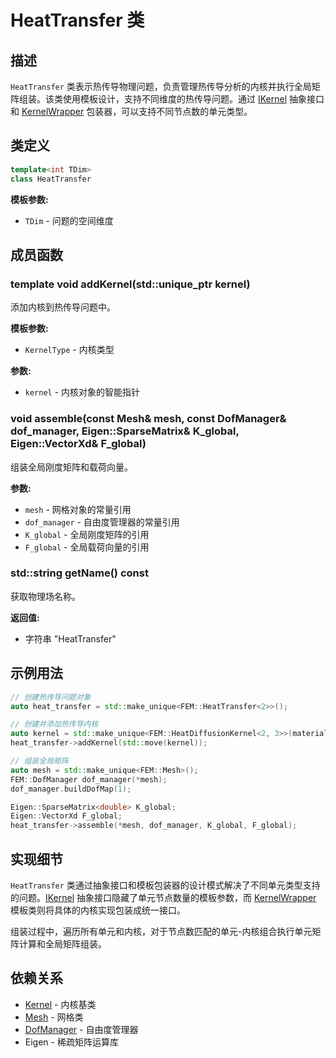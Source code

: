 # HeatTransfer 类

## 描述

`HeatTransfer` 类表示热传导物理问题，负责管理热传导分析的内核并执行全局矩阵组装。该类使用模板设计，支持不同维度的热传导问题。通过 [IKernel](../../kernels/classes/KernelWrappers.md) 抽象接口和 [KernelWrapper](../../kernels/classes/KernelWrappers.md) 包装器，可以支持不同节点数的单元类型。

## 类定义

```cpp
template<int TDim>
class HeatTransfer
```

**模板参数:**
- `TDim` - 问题的空间维度

## 成员函数

### template<typename KernelType> void addKernel(std::unique_ptr<KernelType> kernel)

添加内核到热传导问题中。

**模板参数:**
- `KernelType` - 内核类型

**参数:**
- `kernel` - 内核对象的智能指针

### void assemble(const Mesh& mesh, const DofManager& dof_manager, Eigen::SparseMatrix<double>& K_global, Eigen::VectorXd& F_global)

组装全局刚度矩阵和载荷向量。

**参数:**
- `mesh` - 网格对象的常量引用
- `dof_manager` - 自由度管理器的常量引用
- `K_global` - 全局刚度矩阵的引用
- `F_global` - 全局载荷向量的引用

### std::string getName() const

获取物理场名称。

**返回值:**
- 字符串 "HeatTransfer"

## 示例用法

```cpp
// 创建热传导问题对象
auto heat_transfer = std::make_unique<FEM::HeatTransfer<2>>();

// 创建并添加热传导内核
auto kernel = std::make_unique<FEM::HeatDiffusionKernel<2, 3>>(material);
heat_transfer->addKernel(std::move(kernel));

// 组装全局矩阵
auto mesh = std::make_unique<FEM::Mesh>();
FEM::DofManager dof_manager(*mesh);
dof_manager.buildDofMap(1);

Eigen::SparseMatrix<double> K_global;
Eigen::VectorXd F_global;
heat_transfer->assemble(*mesh, dof_manager, K_global, F_global);
```

## 实现细节

`HeatTransfer` 类通过抽象接口和模板包装器的设计模式解决了不同单元类型支持的问题。[IKernel](../../kernels/classes/KernelWrappers.md) 抽象接口隐藏了单元节点数量的模板参数，而 [KernelWrapper](../../kernels/classes/KernelWrappers.md) 模板类则将具体的内核实现包装成统一接口。

组装过程中，遍历所有单元和内核，对于节点数匹配的单元-内核组合执行单元矩阵计算和全局矩阵组装。

## 依赖关系

- [Kernel](../../kernels/classes/Kernel.md) - 内核基类
- [Mesh](../../mesh/classes/Mesh.md) - 网格类
- [DofManager](../../core/classes/DofManager.md) - 自由度管理器
- Eigen - 稀疏矩阵运算库
